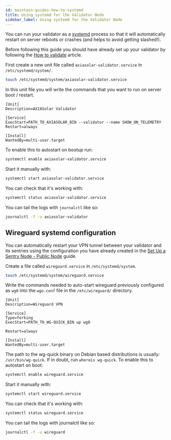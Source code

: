 ```yaml
---
id: maintain-guides-how-to-systemd
title: Using systemd for the Validator Node
sidebar_label: Using systemd for the Validator Node
---
```


You can run your validator as a [systemd](https://en.wikipedia.org/wiki/Systemd) process so that it will automatically restart on server reboots or crashes (and helps to avoid getting slashed!).

Before following this guide you should have already set up your validator by following the [How to validate](maintain-validator) article.

First create a new unit file called `axiasolar-validator.service` in `/etc/systemd/system/`.

```bash
touch /etc/systemd/system/axiasolar-validator.service
```

In this unit file you will write the commands that you want to run on server boot / restart.

```
[Unit]
Description=AXIASolar Validator

[Service]
ExecStart=PATH_TO_AXIASOLAR_BIN --validator --name SHOW_ON_TELEMETRY
Restart=always

[Install]
WantedBy=multi-user.target
```

To enable this to autostart on bootup run:

```bash
systemctl enable axiasolar-validator.service
```

Start it manually with:

```bash
systemctl start axiasolar-validator.service
```

You can check that it's working with:

```bash
systemctl status axiasolar-validator.service
```

You can tail the logs with `journalctl` like so:

```bash
journalctl -f -u axiasolar-validator
```

## Wireguard systemd configuration

You can automatically restart your VPN tunnel between your validator and its sentries using the configuration you have already created in the [Set Up a Sentry Node - Public Node](maintain-guides-how-to-setup-sentry-node) guide.

Create a file called `wireguard.service` in `/etc/systemd/system`.

```bash
touch /etc/systemd/system/wireguard.service
```

Write the commands needed to auto-start wireguard previously configured as `wg0` into the `wgo.conf` file in the `/etc/wireguard/` directory.

```
[Unit]
Description=Wireguard VPN

[Service]
Type=forking
ExecStart=PATH_TO_WG-QUICK_BIN up wg0

Restart=always

[Install]
WantedBy=multi-user.target
```

The path to the wg-quick binary on Debian based distributions is usually: `/usr/bin/wg-quick`. If in doubt, run `whereis wg-quick`. To enable this to autostart on boot:

```bash
systemctl enable wireguard.service
```

Start it manually with:

```bash
systemctl start wireguard.service
```

You can check that it's working with:

```bash
systemctl status wireguard.service
```

You can tail the logs with journalctl like so:

```bash
journalctl -f -u wireguard
```
